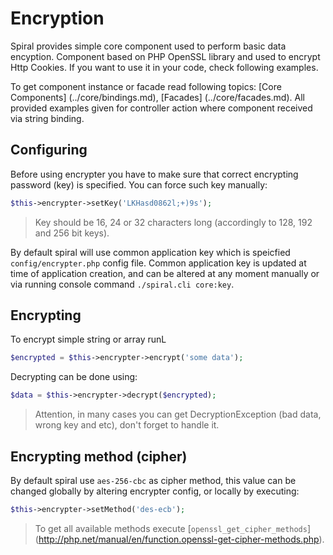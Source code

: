 # Encryption
Spiral provides simple core component used to perform basic data encyption. Component based 
on PHP OpenSSL library and used to encrypt Http Cookies. If you want to use it in your code,
check following examples.

To get component instance or facade read following topics: [Core Components] (../core/bindings.md), 
[Facades] (../core/facades.md). All provided examples given for controller action where component
received via string binding.

## Configuring
Before using encrypter you have to make sure that correct encrypting password (key) is specified. 
You can force such key manually:
```php
$this->encrypter->setKey('LKHasd0862l;+)9s');
```
> Key should be 16, 24 or 32 characters long (accordingly to 128, 192 and 256 bit keys).

By default spiral will use common application key which is speicfied `config/encrypter.php` config file. 
Common application key is updated at time of application creation, and can be altered at any moment
manually or via running console command `./spiral.cli core:key`.

## Encrypting
To encrypt simple string or array runL
```php
$encrypted = $this->encrypter->encrypt('some data');
```
Decrypting can be done using:
```php
$data = $this->encrypter->decrypt($encrypted);
```

> Attention, in many cases you can get DecryptionException (bad data, wrong key and etc), don't forget to handle it.

## Encrypting method (cipher)
By default spiral use `aes-256-cbc` as cipher method, this value can be changed globally by altering encrypter config, 
or locally by executing:
```php
$this->encrypter->setMethod('des-ecb');
```
> To get all available methods execute [`openssl_get_cipher_methods`] (http://php.net/manual/en/function.openssl-get-cipher-methods.php).
